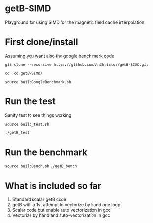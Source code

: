 # getB-SIMD
Playground for using SIMD for the magnetic field cache interpolation

# First clone/install

Assuming you want also the google bench mark code

``git clone --recursive https://github.com/AnChristos/getB-SIMD.git``

``cd  cd getB-SIMD/``

``source buildGoogleBenchmark.sh``

# Run the test
Sanity test to see things working

``source build_test.sh ``

``./getB_test`` 

# Run the benchmark

``source buildBench.sh`` 
``./getB_bench``

# What is included so far

1. Standard scalar getB code
2. getB with a 1st attempt to vectorize by hand one loop
3. Scalar code but enable auto vectorization in gcc
4. Vectorize by hand and auto-vectorization in gcc
